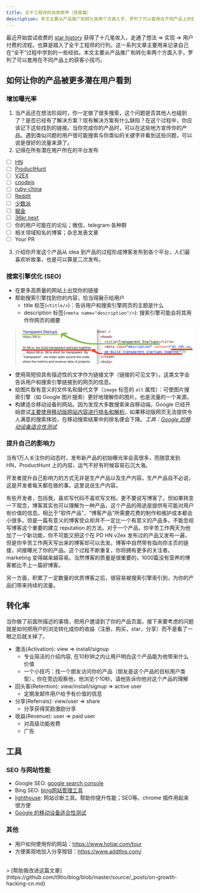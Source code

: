 ```yaml
---
title: 全干工程师的自我修养（获客篇）
description: 本文主要从产品推广和转化率两个方面入手，罗列了可以套用在不同产品上的获客小技巧。
---
```


最近开始尝试收费的 [star history](https://github.com/timqian/star-history) 获得了十几笔收入，走通了想法 => 实现 => 用户付费的流程。也算是踏入了全干工程师的行列。这一系列文章主要用来记录自己在“全干”过程中学到的一些经验。本文主要从产品推广和转化率两个方面入手，罗列了可以套用在不同产品上的获客小技巧。

## 如何让你的产品被更多潜在用户看到

### 增加曝光率

1. 当产品还在想法阶段时，你一定做了很多搜索，这个问题是否其他人也碰到了？是否已经有了解决方案？现有解决方案有什么缺陷？在这个过程中，你应该记下这些找到的链接。当你完成你的产品时，可以在这些地方宣传你的产品。遇到类似问题的用户很可能搜索与你类似的关键字并看到这些问题，可以说是很好的流量来源了。
2. 记得在所有潜在用户所在的平台发布
  - [ ] [HN](https://news.ycombinator.com)
  - [ ] [ProductHunt](https://producthunt.com)
  - [ ] [V2EX](http://v2ex.com)
  - [ ] [cnodejs](https://cnodejs.org)
  - [ ] [ruby-china](https://ruby-china.org/)
  - [ ] [Reddit](https://reddit.com)
  - [ ] [少数派](https://sspai.com)
  - [ ] [掘金](https://juejin.im)
  - [ ] [36kr next](http://next.36kr.com/)
  - [ ] 你的用户可能在的论坛；微信，telegram  各种群
  - [ ] 相关领域知名的博客；杂志发表文章
  - [ ] Your PR
3. 介绍你开发这个产品从 idea 到产品的过程形成博客发布到各个平台，人们最喜欢听故事，也是可以算是二次发布。

### 搜索引擎优化 (SEO)

- 在更多高质量的网站上出现你的链接
- 帮助搜索引擎找到你的内容，恰当得展示给用户
  - title 标签(`<title/>`)：告诉用户和搜索引擎网页的主题是什么
  - description 标签(`<meta name="description"/>`): 搜索引擎可能会将其用作你网页的摘要

> ![head 中内容和呈现在搜索结果关系](https://raw.githubusercontent.com/timqian/images/master/Screen%20Shot%202019-03-15%20at%2010.01.27%20PM.png)

- 使用简短但具有描述性的文字作为链接文字（链接的可见文字）。这类文字会告诉用户和搜索引擎链接到的网页的信息。
- 给图片取有意义的文件名和替代文字（`image` 标签的 `alt` 属性）：可使图片搜索引擎（如 Google 图片搜索）更好地理解你的图片。也是流量的一个来源。
- 构建适合移动设备的网站。因为发现大多数搜索来自移动端，Google 已经开始尝试[主要使用移动版网站内容进行排名和解析](https://webmasters.googleblog.com/2016/11/mobile-first-indexing.html)。如果移动版网页无法提供令人满意的搜索体验，在移动搜索结果中的排名便会下降。*工具：[Google 的移动设备适合性测试](https://search.google.com/test/mobile-friendly)*

### 提升自己的影响力

当有1万人关注你的动态时，发布新产品的初始曝光率会高很多，而随意发到 HN，ProductHunt 上的内容，运气不好有时候容易石沉大海。

开发者提升自己影响力的方式无非是生产产品以及生产内容。生产产品自不必说，这是开发者每天都在做的事。这里说说生产内容。

有些开发者，包括我，喜欢写代码不喜欢写文档，更不要说写博客了。但如果转变一下观念，博客其实也可以理解为一种产品，这个产品的用途是提供有可能对用户有价值的信息。相比于“软件产品”，“博客产品”所需要花费的制作和维护成本都会小很多。但是一篇有意义的博客受众却并不一定比一个有意义的产品多。不能忽视写博客这个重要的建立 reputation 的方法。对于一个产品，你辛苦工作两天为他加了一个新功能，你不可能又把这个在 PD HN v2ex 发布过的产品又发布一遍，但是你辛苦工作两天写出来的博客却可以去发。博客中自然带有指向你主页的链接，间接曝光了你的产品。这个过程不断重复，你将拥有更多的关注者。marketing 变得越来越容易。当然博客的质量是很重要的，1000篇没有营养的博客都比不上一篇好博客。

另一方面，积累了一定数量的优质博客之后，很容易被搜索引擎索引到，为你的产品们带来持续的流量。

## 转化率

当你做了前面所描述的事情，把用户邀请到了你的产品页面，接下来要考虑的问题就是如何把用户的浏览转化成你的收益（注册，购买，star，分享）而不是看了一眼之后就关掉了。

- 激活(Activation): view => install/signup
  - 专业简洁的介绍内容, 在10秒钟之内让用户明白这个产品能为他带来什么价值
  - 一个小技巧：找一个朋友访问你的产品（朋友是这个产品的目标用户类型），你在旁边观察他，他浏览个10秒，请他告诉你他对这个产品的理解
- 回头客(Retention): view/install/signup => active user
  - 定期发邮件用户给予有价值的信息
- 分享(Referrals): view/user => share
  - 分享获得奖励激励分享
- 收益(Revenue): user => paid user
  - 对高级功能收费
  - 广告

## 工具

### SEO 与网站性能
- Google SEO: [google search console](https://search.google.com/search-console)
- Bing SEO: [bing网站管理工具](https://www.bing.com/toolbox/webmaster)
- [lighthouse](https://github.com/GoogleChrome/lighthouse): 网站诊断工具。帮助你提升性能；SEO等。chrome 插件用起来很方便
- [Google 的移动设备适合性测试](https://search.google.com/test/mobile-friendly)

### 其他
- 用户如何使用你的网站：https://www.hotjar.com/tour
- 方便美观地加入分享按钮：https://www.addthis.com/

<br/>
> [帮助我改进这篇文章](https://github.com/t9tio/blog/blob/master/source/_posts/on-growth-hacking-cn.md)